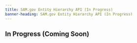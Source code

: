 ```yaml
---
title: SAM.gov Entity Hierarchy API (In Progress)
banner-heading: SAM.gov Entity Hierarchy API (In Progress)
---
```


## In Progress (Coming Soon)